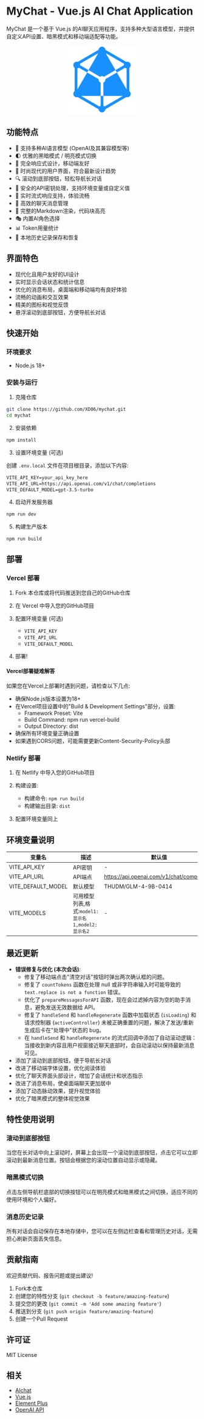 # MyChat - Vue.js AI Chat Application

MyChat 是一个基于 Vue.js 的AI聊天应用程序，支持多种大型语言模型，并提供自定义API设置、暗黑模式和移动端适配等功能。

<p align="center">
  <img src="public/logo.svg" alt="MyChat Logo" width="180" />
</p>

## 功能特点

- 🤖 支持多种AI语言模型 (OpenAI及其兼容模型等)
- 🌓 优雅的黑暗模式 / 明亮模式切换
- 📱 完全响应式设计，移动端友好
- 🎨 时尚现代的用户界面，符合最新设计趋势
- 🔍 滚动到底部按钮，轻松导航长对话
- 🔑 安全的API密钥处理，支持环境变量或自定义值
- 🌊 实时流式响应支持，体验流畅
- 💬 高效的聊天消息管理
- 📝 完整的Markdown渲染，代码块高亮
- 🎭 内置AI角色选择
- 📊 Token用量统计
- 💾 本地历史记录保存和恢复

## 界面特色

- 现代化且用户友好的UI设计
- 实时显示会话状态和统计信息
- 优化的消息布局，桌面端和移动端均有良好体验
- 流畅的动画和交互效果
- 精美的图标和视觉反馈
- 悬浮滚动到底部按钮，方便导航长对话

## 快速开始

### 环境要求

- Node.js 18+ 

### 安装与运行

1. 克隆仓库

```bash
git clone https://github.com/XD06/mychat.git
cd mychat
```

2. 安装依赖

```bash
npm install
```

3. 设置环境变量 (可选)

创建 `.env.local` 文件在项目根目录，添加以下内容:

```
VITE_API_KEY=your_api_key_here
VITE_API_URL=https://api.openai.com/v1/chat/completions
VITE_DEFAULT_MODEL=gpt-3.5-turbo
```

4. 启动开发服务器

```bash
npm run dev
```

5. 构建生产版本

```bash
npm run build
```

## 部署

### Vercel 部署

1. Fork 本仓库或将代码推送到您自己的GitHub仓库

2. 在 Vercel 中导入您的GitHub项目

3. 配置环境变量 (可选)
   - `VITE_API_KEY`
   - `VITE_API_URL`
   - `VITE_DEFAULT_MODEL`

4. 部署!

#### Vercel部署疑难解答

如果您在Vercel上部署时遇到问题，请检查以下几点:

- 确保Node.js版本设置为18+
- 在Vercel项目设置中的"Build & Development Settings"部分，设置:
  - Framework Preset: Vite
  - Build Command: npm run vercel-build
  - Output Directory: dist
- 确保所有环境变量正确设置
- 如果遇到CORS问题，可能需要更新Content-Security-Policy头部

### Netlify 部署

1. 在 Netlify 中导入您的GitHub项目

2. 构建设置:
   - 构建命令: `npm run build`
   - 构建输出目录: `dist`

3. 配置环境变量同上

## 环境变量说明

| 变量名 | 描述 | 默认值 |
|--------|------|--------|
| VITE_API_KEY | API密钥 | - |
| VITE_API_URL | API端点 | https://api.openai.com/v1/chat/completions |
| VITE_DEFAULT_MODEL | 默认模型 | THUDM/GLM-4-9B-0414 |
| VITE_MODELS | 可用模型列表,格式:`model1:显示名1,model2:显示名2` | - |

## 最近更新

- **错误修复与优化 (本次会话)**:
  - 修复了移动端点击"清空对话"按钮时弹出两次确认框的问题。
  - 修复了 `countTokens` 函数在处理 null 或非字符串输入时可能导致的 `text.replace is not a function` 错误。
  - 优化了 `prepareMessagesForAPI` 函数，现在会过滤掉内容为空的助手消息，避免发送无效数据给 API。
  - 修复了 `handleSend` 和 `handleRegenerate` 函数中加载状态 (`isLoading`) 和请求控制器 (`activeController`) 未被正确重置的问题，解决了发送/重新生成后卡在"处理中"状态的 bug。
  - 在 `handleSend` 和 `handleRegenerate` 的流式回调中添加了自动滚动逻辑：当接收到新内容且用户视窗接近聊天底部时，会自动滚动以保持最新消息可见。
- 添加了滚动到底部按钮，便于导航长对话
- 改进了移动端字体设置，优化阅读体验
- 优化了聊天界面头部设计，增加了会话统计和状态指示
- 改进了消息布局，使桌面端聊天更加居中
- 添加了动态脉动效果，提升视觉体验
- 优化了暗黑模式的整体视觉效果

## 特性使用说明

### 滚动到底部按钮

当您在长对话中向上滚动时，屏幕上会出现一个滚动到底部按钮，点击它可以立即滚动到最新消息位置。按钮会根据您的滚动位置自动显示或隐藏。

### 暗黑模式切换

点击左侧导航栏底部的切换按钮可以在明亮模式和暗黑模式之间切换，适应不同的使用环境和个人偏好。

### 消息历史记录

所有对话会自动保存在本地存储中，您可以在左侧边栏查看和管理历史对话，无需担心刷新页面丢失信息。

## 贡献指南

欢迎贡献代码、报告问题或提出建议!

1. Fork本仓库
2. 创建您的特性分支 (`git checkout -b feature/amazing-feature`)
3. 提交您的更改 (`git commit -m 'Add some amazing feature'`)
4. 推送到分支 (`git push origin feature/amazing-feature`)
5. 创建一个Pull Request

## 许可证

MIT License

## 相关
- [AIchat](https://github.com/wjc7jx/AIchat)
- [Vue.js](https://vuejs.org/)
- [Element Plus](https://element-plus.org/)
- [OpenAI API](https://openai.com/)

